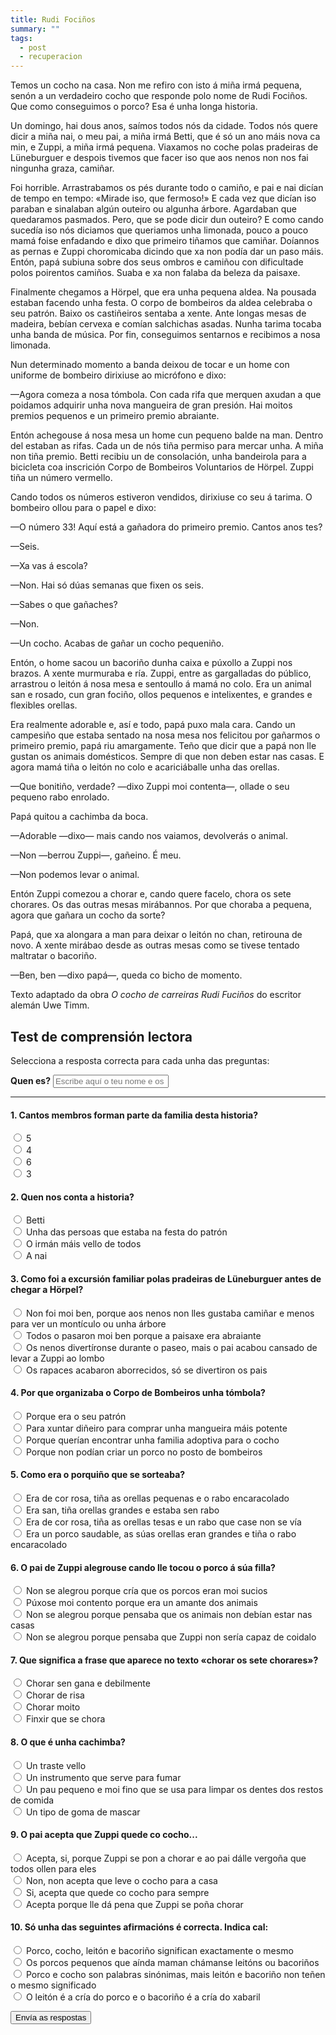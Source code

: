 ```yaml
---
title: Rudi Fociños
summary: ""
tags:
  - post
  - recuperacion
---
```


<article>

Temos un cocho na casa. Non me refiro con isto á miña irmá pequena, senón a un
verdadeiro cocho que responde polo nome de Rudi Fociños. Que como conseguimos o
porco? Esa é unha longa historia.

Un domingo, hai dous anos, saímos todos nós da cidade. Todos nós quere dicir a
miña nai, o meu pai, a miña irmá Betti, que é só un ano máis nova ca min, e
Zuppi, a miña irmá pequena. Viaxamos no coche polas pradeiras de Lüneburguer e
despois tivemos que facer iso que aos nenos non nos fai ningunha graza, camiñar.

Foi horrible. Arrastrabamos os pés durante todo o camiño, e pai e nai dicían de
tempo en tempo: «Mirade iso, que fermoso!» E cada vez que dicían iso paraban e
sinalaban algún outeiro ou algunha árbore. Agardaban que quedaramos pasmados.
Pero, que se pode dicir dun outeiro? E como cando sucedía iso nós diciamos que
queriamos unha limonada, pouco a pouco mamá foise enfadando e dixo que primeiro
tiñamos que camiñar. Doíannos as pernas e Zuppi choromicaba dicindo que xa non
podía dar un paso máis. Entón, papá subiuna sobre dos seus ombros e camiñou con
dificultade polos poirentos camiños. Suaba e xa non falaba da beleza da paisaxe.

Finalmente chegamos a Hörpel, que era unha pequena aldea. Na pousada estaban
facendo unha festa. O corpo de bombeiros da aldea celebraba o seu patrón. Baixo
os castiñeiros sentaba a xente. Ante longas mesas de madeira, bebían cervexa e
comían salchichas asadas. Nunha tarima tocaba unha banda de música. Por fin,
conseguimos sentarnos e recibimos a nosa limonada.

Nun determinado momento a banda deixou de tocar e un home con uniforme de
bombeiro dirixiuse ao micrófono e dixo:

—Agora comeza a nosa tómbola. Con cada rifa que merquen axudan a que poidamos
adquirir unha nova mangueira de gran presión. Hai moitos premios pequenos e un
primeiro premio abraiante.

Entón achegouse á nosa mesa un home cun pequeno balde na man. Dentro del estaban
as rifas. Cada un de nós tiña permiso para mercar unha. A miña non tiña premio.
Betti recibiu un de consolación, unha bandeirola para a bicicleta coa inscrición
Corpo de Bombeiros Voluntarios de Hörpel. Zuppi tiña un número vermello.

Cando todos os números estiveron vendidos, dirixiuse co seu á tarima. O bombeiro
ollou para o papel e dixo:

—O número 33! Aquí está a gañadora do primeiro premio. Cantos anos tes?

—Seis.

—Xa vas á escola?

—Non. Hai só dúas semanas que fixen os seis.

—Sabes o que gañaches?

—Non.

—Un cocho. Acabas de gañar un cocho pequeniño.

Entón, o home sacou un bacoriño dunha caixa e púxollo a Zuppi nos brazos. A
xente murmuraba e ría. Zuppi, entre as gargalladas do público, arrastrou o
leitón á nosa mesa e sentoullo á mamá no colo. Era un animal san e rosado, cun
gran fociño, ollos pequenos e intelixentes, e grandes e flexibles orellas.

Era realmente adorable e, así e todo, papá puxo mala cara. Cando un campesiño
que estaba sentado na nosa mesa nos felicitou por gañarmos o primeiro premio,
papá riu amargamente. Teño que dicir que a papá non lle gustan os animais
domésticos. Sempre di que non deben estar nas casas. E agora mamá tiña o leitón
no colo e acariciáballe unha das orellas.

—Que bonitiño, verdade? —dixo Zuppi moi contenta—, ollade o seu pequeno rabo
enrolado.

Papá quitou a cachimba da boca.

—Adorable —dixo— mais cando nos vaiamos, devolverás o animal.

—Non —berrou Zuppi—, gañeino. É meu.

—Non podemos levar o animal.

Entón Zuppi comezou a chorar e, cando quere facelo, chora os sete chorares. Os
das outras mesas mirábannos. Por que choraba a pequena, agora que gañara un
cocho da sorte?

Papá, que xa alongara a man para deixar o leitón no chan, retirouna de novo. A
xente mirábao desde as outras mesas como se tivese tentado maltratar o bacoriño.

—Ben, ben —dixo papá—, queda co bicho de momento.

<footer>

Texto adaptado da obra _O cocho de carreiras Rudi Fuciños_ do escritor alemán
Uwe Timm.

</footer>

</article>

## Test de comprensión lectora

Selecciona a resposta correcta para cada unha das preguntas:

<form name="rudi-focinhos" method="POST" netlify>
  <label for="name"><strong>Quen es?</strong></label>
  <input type="text" name="nome" placeholder="Escribe aquí o teu nome e os teus apelidos" required>

---

#### 1. Cantos membros forman parte da familia desta historia?

<label><input type="radio" name="1" value="a"> 5 </label>\
<label><input type="radio" name="1" value="b"> 4 </label>\
<label><input type="radio" name="1" value="c"> 6 </label>\
<label><input type="radio" name="1" value="d"> 3 </label>

#### 2. Quen nos conta a historia?

<label><input type="radio" name="2" value="a"> Betti </label>\
<label><input type="radio" name="2" value="b"> Unha das persoas que estaba na
festa do patrón </label>\
<label><input type="radio" name="2" value="c"> O irmán máis vello de todos
</label>\
<label><input type="radio" name="2" value="d"> A nai </label>

#### 3. Como foi a excursión familiar polas pradeiras de Lüneburguer antes de chegar a Hörpel?

<label><input type="radio" name="3" value="a"> Non foi moi ben, porque aos nenos
non lles gustaba camiñar e menos para ver un montículo ou unha árbore </label>\
<label><input type="radio" name="3" value="b"> Todos o pasaron moi ben porque a
paisaxe era abraiante </label>\
<label><input type="radio" name="3" value="c"> Os nenos divertíronse durante o
paseo, mais o pai acabou cansado de levar a Zuppi ao lombo </label>\
<label><input type="radio" name="3" value="d"> Os rapaces acabaron aborrecidos,
só se divertiron os pais </label>

#### 4. Por que organizaba o Corpo de Bombeiros unha tómbola?

<label><input type="radio" name="4" value="a"> Porque era o seu patrón </label>\
<label><input type="radio" name="4" value="b"> Para xuntar diñeiro para comprar
unha mangueira máis potente </label>\
<label><input type="radio" name="4" value="c"> Porque querían encontrar unha
familia adoptiva para o cocho </label>\
<label><input type="radio" name="4" value="d"> Porque non podían criar un porco
no posto de bombeiros </label>

#### 5. Como era o porquiño que se sorteaba?

<label><input type="radio" name="5" value="a"> Era de cor rosa, tiña as orellas
pequenas e o rabo encaracolado </label>\
<label><input type="radio" name="5" value="b"> Era san, tiña orellas grandes e
estaba sen rabo </label>\
<label><input type="radio" name="5" value="c"> Era de cor rosa, tiña as orellas
tesas e un rabo que case non se vía </label>\
<label><input type="radio" name="5" value="d"> Era un porco saudable, as súas
orellas eran grandes e tiña o rabo encaracolado </label>

#### 6. O pai de Zuppi alegrouse cando lle tocou o porco á súa filla?

<label><input type="radio" name="6" value="a"> Non se alegrou porque cría que os
porcos eran moi sucios </label>\
<label><input type="radio" name="6" value="b"> Púxose moi contento porque era un
amante dos animais </label>\
<label><input type="radio" name="6" value="c"> Non se alegrou porque pensaba que
os animais non debían estar nas casas </label>\
<label><input type="radio" name="6" value="d"> Non se alegrou porque pensaba que
Zuppi non sería capaz de coidalo </label>

#### 7. Que significa a frase que aparece no texto «chorar os sete chorares»?

<label><input type="radio" name="7" value="a"> Chorar sen gana e debilmente
</label>\
<label><input type="radio" name="7" value="b"> Chorar de risa </label>\
<label><input type="radio" name="7" value="c"> Chorar moito </label>\
<label><input type="radio" name="7" value="d"> Finxir que se chora </label>

#### 8. O que é unha cachimba?

<label><input type="radio" name="8" value="a"> Un traste vello </label>\
<label><input type="radio" name="8" value="b"> Un instrumento que serve para
fumar </label>\
<label><input type="radio" name="8" value="c"> Un pau pequeno e moi fino que se
usa para limpar os dentes dos restos de comida </label>\
<label><input type="radio" name="8" value="d"> Un tipo de goma de mascar
</label>

#### 9. O pai acepta que Zuppi quede co cocho...

<label><input type="radio" name="9" value="a"> Acepta, si, porque Zuppi se pon a
chorar e ao pai dálle vergoña que todos ollen para eles </label>\
<label><input type="radio" name="9" value="b"> Non, non acepta que leve o cocho
para a casa </label>\
<label><input type="radio" name="9" value="c"> Si, acepta que quede co cocho
para sempre </label>\
<label><input type="radio" name="9" value="d"> Acepta porque lle dá pena que
Zuppi se poña chorar </label>

#### 10. Só unha das seguintes afirmacións é correcta. Indica cal:

<label><input type="radio" name="10" value="a"> Porco, cocho, leitón e bacoriño
significan exactamente o mesmo </label>\
<label><input type="radio" name="10" value="b"> Os porcos pequenos que aínda
maman chámanse leitóns ou bacoriños </label>\
<label><input type="radio" name="10" value="c"> Porco e cocho son palabras
sinónimas, mais leitón e bacoriño non teñen o mesmo significado </label>\
<label><input type="radio" name="10" value="d"> O leitón é a cría do porco e o
bacoriño é a cría do xabaril </label>

<button type="submit" name="submit">Envía as respostas</button>

</form>
